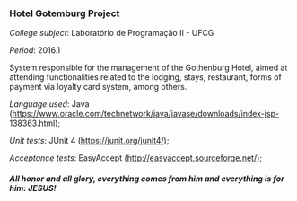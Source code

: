 ### Hotel Gotemburg Project

_College subject_: Laboratório de Programação II - UFCG

_Period_: 2016.1

System responsible for the management of the Gothenburg Hotel, aimed at attending functionalities related to the lodging, stays, restaurant, forms of payment via loyalty card system, among others.

_Language used_: Java (https://www.oracle.com/technetwork/java/javase/downloads/index-jsp-138363.html);

_Unit tests_: JUnit 4 (https://junit.org/junit4/);

_Acceptance tests_: EasyAccept (http://easyaccept.sourceforge.net/);

##### _All honor and all glory, everything comes from him and everything is for him: JESUS!_
